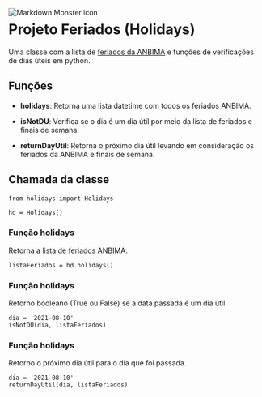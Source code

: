 <img src="https://files.realpython.com/media/How-to-Use-Python-datetime-With-Examples_Watermarked.229e4cd65ec7.jpg"
     alt="Markdown Monster icon"
     style="float: left; margin-right: 10px;" />
     
# Projeto Feriados (Holidays)

Uma classe com a lista de [feriados da ANBIMA](https://www.anbima.com.br/feriados/feriados.asp) e funções de verificações de dias úteis em python.



## Funções

  - **holidays**: 
  Retorna uma lista datetime com todos os feriados ANBIMA.

  - **isNotDU**: 
  Verifica se o dia é um dia útil por meio da lista de feriados e finais de semana.

  - **returnDayUtil**: 
  Retorna o próximo dia útil levando em consideração os feriados da ANBIMA e finais de semana.


## Chamada da classe

```
from holidays import Holidays

hd = Holidays()
```

### Função holidays
Retorna a lista de feriados ANBIMA.

```
listaFeriados = hd.holidays()
```
### Função holidays
Retorno booleano (True ou False) se a data passada é um dia útil.

```
dia = '2021-08-10'
isNotDU(dia, listaFeriados)
```
### Função holidays
Retorno o próximo dia útil para o dia que foi passada.

```
dia = '2021-08-10'
returnDayUtil(dia, listaFeriados)
```
